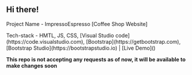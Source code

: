 ## Hi there! 


<p>Project Name - ImpressoEspresso [Coffee Shop Website]</p>
<p>Tech-stack - HMTL, JS, CSS, [Visual Studio code](https://code.visualstudio.com), [Bootstrap](https://getbootstrap.com),  [Bootstrap Studio](https://bootstrapstudio.io) | [Live Demo]() </p>

**This repo is not accepting any  requests as of now, it will be available to make changes soon**
